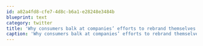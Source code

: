 ```yaml
---
id: a82a4fd8-cfe7-4d8c-b6a1-e28248e3484b
blueprint: text
category: twitter
title: 'Why consumers balk at companies’ efforts to rebrand themselves http://econ.st/f24t2t'
caption: 'Why consumers balk at companies’ efforts to rebrand themselves http://econ.st/f24t2t'
---
```

